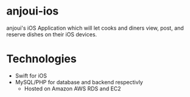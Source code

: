 # anjoui-ios
anjoui's iOS Application which will let cooks and diners view, post, and reserve dishes on their iOS devices. 

# Technologies
* Swift for iOS
* MySQL/PHP for database and backend respectivly
  * Hosted on Amazon AWS RDS and EC2
